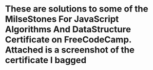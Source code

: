 # These are solutions to some of the MilseStones For JavaScript Algorithms And DataStructure Certificate on FreeCodeCamp. Attached is a screenshot of the certificate I bagged
